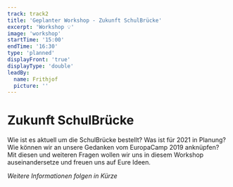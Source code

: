 ```yaml
---
track: track2
title: 'Geplanter Workshop - Zukunft SchulBrücke'
excerpt: 'Workshop 💡'
image: 'workshop'
startTime: '15:00'
endTime: '16:30'
type: 'planned'
displayFront: 'true'
displayType: 'double'
leadBy:
  name: Frithjof
  picture: ''
---
```


# Zukunft SchulBrücke

Wie ist es aktuell um die SchulBrücke bestellt? Was ist für 2021 in Planung? Wie können wir an unsere Gedanken vom EuropaCamp 2019 anknüpfen?
Mit diesen und weiteren Fragen wollen wir uns in diesem Workshop auseinandersetze und freuen uns auf Eure Ideen. 

*Weitere Informationen folgen in Kürze*